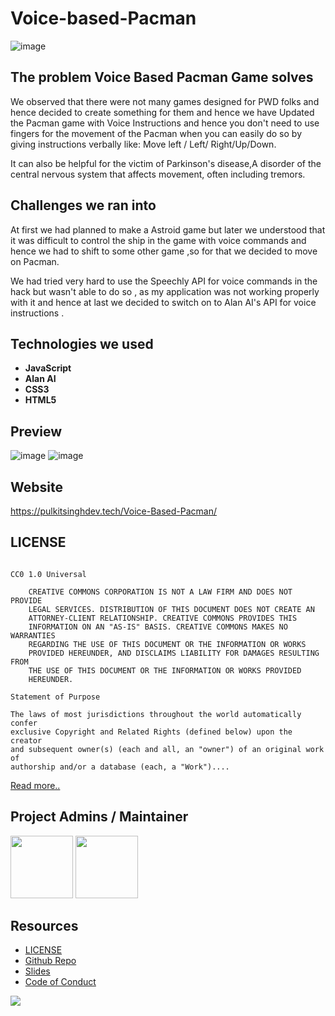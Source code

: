 # Voice-based-Pacman
![image](https://user-images.githubusercontent.com/71369943/115176856-90153600-a0eb-11eb-97e7-576f5d7602bf.png)

## The problem Voice Based Pacman Game solves
We observed that there were not many games designed for PWD folks and hence decided to create something for them and hence we have Updated the Pacman game with Voice Instructions and hence you don't need to use fingers for the movement of the Pacman when you can easily do so by giving instructions verbally like: Move left / Left/ Right/Up/Down.

It can also be helpful for the victim of Parkinson's disease,A disorder of the central nervous system that affects movement, often including tremors.

## Challenges we ran into
At first we had planned to make a Astroid game but later we understood that it was difficult to control the ship in the game with voice commands and hence we had to shift to some other game ,so for that we decided to move on Pacman.

We had tried very hard to use the Speechly API for voice commands in the hack but wasn't able to do so , as my application was not working properly with it and hence at last we decided to switch on to Alan AI's API for voice instructions .

## Technologies we used
- <b>JavaScript</b>
- <b>Alan AI</b>
- <b>CSS3</b>
- <b>HTML5</b>

## Preview
![image](https://user-images.githubusercontent.com/71369943/115174075-32321f80-a0e6-11eb-92dd-5e2a1a970f3b.png)
![image](https://user-images.githubusercontent.com/71369943/115174192-6c9bbc80-a0e6-11eb-8996-3cdb53c16998.png)

## Website
https://pulkitsinghdev.tech/Voice-Based-Pacman/

## LICENSE
```Creative Commons Legal Code

CC0 1.0 Universal

    CREATIVE COMMONS CORPORATION IS NOT A LAW FIRM AND DOES NOT PROVIDE
    LEGAL SERVICES. DISTRIBUTION OF THIS DOCUMENT DOES NOT CREATE AN
    ATTORNEY-CLIENT RELATIONSHIP. CREATIVE COMMONS PROVIDES THIS
    INFORMATION ON AN "AS-IS" BASIS. CREATIVE COMMONS MAKES NO WARRANTIES
    REGARDING THE USE OF THIS DOCUMENT OR THE INFORMATION OR WORKS
    PROVIDED HEREUNDER, AND DISCLAIMS LIABILITY FOR DAMAGES RESULTING FROM
    THE USE OF THIS DOCUMENT OR THE INFORMATION OR WORKS PROVIDED
    HEREUNDER.

Statement of Purpose

The laws of most jurisdictions throughout the world automatically confer
exclusive Copyright and Related Rights (defined below) upon the creator
and subsequent owner(s) (each and all, an "owner") of an original work of
authorship and/or a database (each, a "Work")....
```
[Read more..](LICENSE)

## Project Admins / Maintainer
<a href="https://github.com/PulkitSinghDev"><img src="https://user-images.githubusercontent.com/71369943/115286432-ae6f4600-a16c-11eb-8139-2a6e8533651f.png" width="100px" height="100px"></a>
<a href="https://github.com/ShubhamPatel33"><img src="https://user-images.githubusercontent.com/71369943/115286407-a8796500-a16c-11eb-8251-350cc0228bd9.png" width="100px" height="100px"></a>

## Resources
- [LICENSE](LICENSE)
- [Github Repo](https://github.com/ShubhamPatel33/Voice-based-Pacman-.)
- [Slides](https://docs.google.com/presentation/d/1l6qPWE7s1wfxjIwVFLPoy_VufX342nVQEJtHCQc5Aas/edit?usp=sharing)
- [Code of Conduct](https://github.com/devshub21/Voice-based-Pacman-./blob/main/CODE_OF_CONDUCT.md)

<a href="https://www.patreon.com/pulkitsinghdev" target="_blank" ><img src="https://user-images.githubusercontent.com/71369943/125153692-28fba080-e173-11eb-81ce-1a6d616991d7.png">
